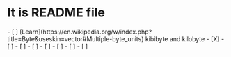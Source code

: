 <h1>It is README file</h1>
- [ ] [Learn](https://en.wikipedia.org/w/index.php?title=Byte&useskin=vector#Multiple-byte_units) kibibyte and kilobyte
- [X]
- [ ]
- [ ]
- [ ]
- [ ]
- [ ]
- [ ]
- [ ]
